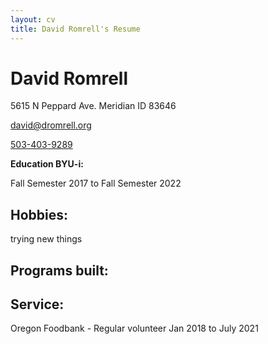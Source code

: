 ```yaml
---
layout: cv
title: David Romrell's Resume
---
```

# David Romrell
5615 N Peppard Ave. Meridian ID 83646

<a href="mailto:david@dromrell.org">david@dromrell.org</a>

<a href="tel:5034039289">503-403-9289</a>


<!--I enjoy service and care for others.  -->


<!-- create these pages and accounts 
| <a href="https://byuidatascience.github.io/development.html">Data Science Program</a>
| <a href="https://www.linkedin.com/groups/13537407/">LinkedIn</a>
| <a href="https://github.com/byuids-resumes">GitHub</a>
</div>
-->
 
<!-- https://www.monique.tech/the-art-of-markdown -->

__Education BYU-i:__

Fall Semester 2017 to Fall Semester 2022


<!--## Projects examples -->
<!--
- Worked on novel methods for soil sampling to reduce laboratory measurements
- Used R and Visual Sample Plan to establish new sampling algorithms
- Published a journal article in Environmental Quality.
-->

<!--### Data Science -->

<!--
`April 2027 - June 2027`
__Westmark Credit Union__, Consultant

- Developed a predicted model to support Westmark in custumer conversion from dealer loans.
- Used R and Python to build a machine learning model using CatBoost in Python and the Tidyverse for data visualization and munging. 
- Improved previous model development to over 85% balanced accuracy. Expect model to be implemented in Westmark business practices.
-->
<!--
`September 2027 - April 2028`
__Good2Go__, Consultant

- Built product ordering and supply predictive algorithms for chips and beverages categories
- Established standardized SQL calls and connections for PowerBI dashboards
- Found over $35k in waste and saved over 200 annual hours of store quality control work 
-->
## Hobbies:
trying new things

## Programs built:
<!-- redirect to actual code -->

## Service:

Oregon Foodbank - Regular volunteer 
Jan 2018 to July 2021
<!-- ### Footer

Last updated: May 2013 -->


